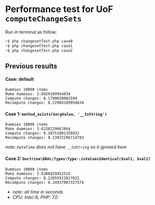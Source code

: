 # Performance test for UoF ``computeChangeSets``

Run in terminal as follow:
```bash
~$ php changesetTest.php case0
~$ php changesetTest.php case1
~$ php changesetTest.php case2
```

## Previous results

#### Case: default

```
Dummies 10000 items
Make dummies: 3.6029109954834
Compute changes: 0.1790030002594
Recompute changes: 0.22904109954834
```

#### Case 1: ``method_exists($orgValue, '__toString')``

```
Dummies 10000 items
Make dummies: 3.6226229667664
Compute changes: 0.18751001358032
Recompute changes: 0.23972296714783
```

_note: `DateTime` does not have `__toString` so it ignored here_

#### Case 2: ``Doctrine\DBAL\Types\Type::isValuesIdentical($val1, $val2)``

```
Dummies 10000 items
Make dummies: 3.6306829452515
Compute changes: 0.22055912017822
Recompute changes: 0.24937987327576
```

* _note: all time in seconds_
* _CPU: Intel i5, PHP: 7.0_